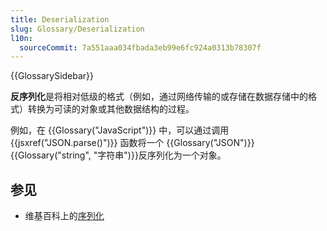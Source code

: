 ```yaml
---
title: Deserialization
slug: Glossary/Deserialization
l10n:
  sourceCommit: 7a551aaa034fbada3eb99e6fc924a0313b78307f
---
```


{{GlossarySidebar}}

**反序列化**是将相对低级的格式（例如，通过网络传输的或存储在数据存储中的格式）转换为可读的对象或其他数据结构的过程。

例如，在 {{Glossary("JavaScript")}} 中，可以通过调用 {{jsxref("JSON.parse()")}} 函数将一个 {{Glossary("JSON")}} {{Glossary("string", "字符串")}}反序列化为一个对象。

## 参见

- 维基百科上的[序列化](https://zh.wikipedia.org/wiki/序列化)
